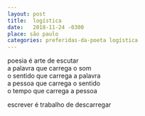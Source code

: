 ```yaml
---
layout: post
title:  logística
date:   2018-11-24 -0300
place: são paulo
categories: preferidas-da-poeta logística
---
```


<!--more-->

poesia é arte de escutar  
a palavra que carrega o som  
o sentido que carrega a palavra  
a pessoa que carrega o sentido  
o tempo que carrega a pessoa  

escrever é trabalho de descarregar
